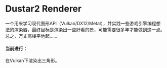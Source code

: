# Dustar2 Renderer

一个用来学习现代图形API（Vulkan/DX12/Metal），并实践一些游戏引擎编程想法的渲染器，最终目标是渲染出一些好看的景，可能需要很多年才能做到这一点。总之，万丈高楼平地起……

#### 当前进行：
在Vulkan下渲染出三角形。
